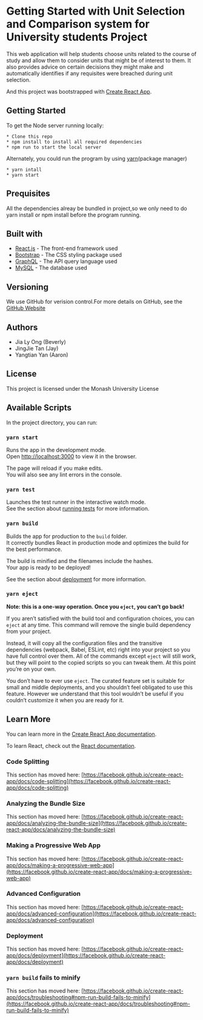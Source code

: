 # Getting Started with Unit Selection and Comparison system for University students Project
 This web application will help students choose units related to the course of study and allow them to consider units that might be of interest to them. It also provides advice on certain decisions they might make and automatically identifies if any requisites were breached during unit selection.

 And this project was bootstrapped with [Create React App](https://github.com/facebook/create-react-app).

## Getting Started
To get the Node server running locally:
```
* Clone this repo
* npm install to install all required dependencies
* npm run to start the local server
```

Alternately, you could run the program by using [yarn](https://yarnpkg.com/)(package manager)
```
* yarn intall
* yarn start
```

## Prequisites
All the dependencies alreay be bundled in project,so we only need to do yarn install or npm install before the program running.


## Built with

* [React.js](https://reactjs.org/) - The front-end framework used
* [Bootstrap](https://getbootstrap.com/) - The CSS styling package used
* [GraphQL](https://graphql.org/) - The API query language used
* [MySQL](https://www.mysql.com/) - The database used

## Versioning
We use GitHub for verision control.For more details on GitHub, see the [GitHub Website](https://github.com/)

## Authors
* Jia Ly Ong (Beverly)
* JingJie Tan (Jay)
* Yangtian Yan (Aaron)


## License
This project is licensed under the Monash University License 







## Available Scripts

In the project directory, you can run:

### `yarn start`

Runs the app in the development mode.\
Open [http://localhost:3000](http://localhost:3000) to view it in the browser.

The page will reload if you make edits.\
You will also see any lint errors in the console.

### `yarn test`

Launches the test runner in the interactive watch mode.\
See the section about [running tests](https://facebook.github.io/create-react-app/docs/running-tests) for more information.

### `yarn build`

Builds the app for production to the `build` folder.\
It correctly bundles React in production mode and optimizes the build for the best performance.

The build is minified and the filenames include the hashes.\
Your app is ready to be deployed!

See the section about [deployment](https://facebook.github.io/create-react-app/docs/deployment) for more information.

### `yarn eject`

**Note: this is a one-way operation. Once you `eject`, you can’t go back!**

If you aren’t satisfied with the build tool and configuration choices, you can `eject` at any time. This command will remove the single build dependency from your project.

Instead, it will copy all the configuration files and the transitive dependencies (webpack, Babel, ESLint, etc) right into your project so you have full control over them. All of the commands except `eject` will still work, but they will point to the copied scripts so you can tweak them. At this point you’re on your own.

You don’t have to ever use `eject`. The curated feature set is suitable for small and middle deployments, and you shouldn’t feel obligated to use this feature. However we understand that this tool wouldn’t be useful if you couldn’t customize it when you are ready for it.

## Learn More

You can learn more in the [Create React App documentation](https://facebook.github.io/create-react-app/docs/getting-started).

To learn React, check out the [React documentation](https://reactjs.org/).

### Code Splitting

This section has moved here: [https://facebook.github.io/create-react-app/docs/code-splitting](https://facebook.github.io/create-react-app/docs/code-splitting)

### Analyzing the Bundle Size

This section has moved here: [https://facebook.github.io/create-react-app/docs/analyzing-the-bundle-size](https://facebook.github.io/create-react-app/docs/analyzing-the-bundle-size)

### Making a Progressive Web App

This section has moved here: [https://facebook.github.io/create-react-app/docs/making-a-progressive-web-app](https://facebook.github.io/create-react-app/docs/making-a-progressive-web-app)

### Advanced Configuration

This section has moved here: [https://facebook.github.io/create-react-app/docs/advanced-configuration](https://facebook.github.io/create-react-app/docs/advanced-configuration)

### Deployment

This section has moved here: [https://facebook.github.io/create-react-app/docs/deployment](https://facebook.github.io/create-react-app/docs/deployment)

### `yarn build` fails to minify

This section has moved here: [https://facebook.github.io/create-react-app/docs/troubleshooting#npm-run-build-fails-to-minify](https://facebook.github.io/create-react-app/docs/troubleshooting#npm-run-build-fails-to-minify)